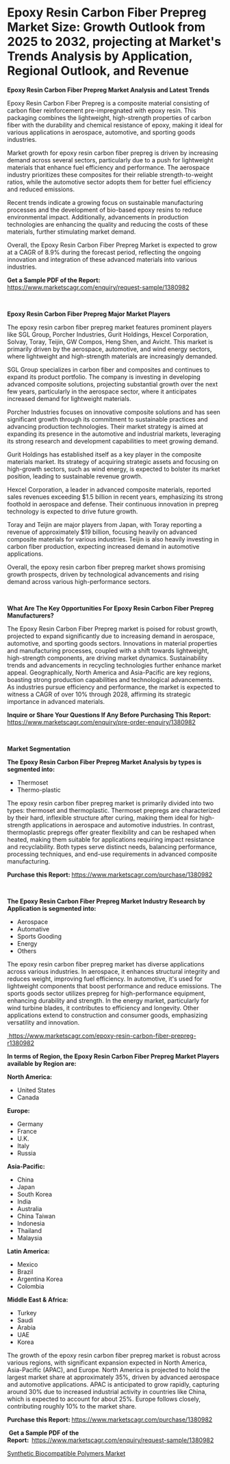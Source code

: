 <p><h1>Epoxy Resin Carbon Fiber Prepreg Market Size: Growth Outlook from 2025 to 2032, projecting at Market's Trends Analysis by Application, Regional Outlook, and Revenue</h1></p><p><strong>Epoxy Resin Carbon Fiber Prepreg Market Analysis and Latest Trends</strong></p>
<p><p>Epoxy Resin Carbon Fiber Prepreg is a composite material consisting of carbon fiber reinforcement pre-impregnated with epoxy resin. This packaging combines the lightweight, high-strength properties of carbon fiber with the durability and chemical resistance of epoxy, making it ideal for various applications in aerospace, automotive, and sporting goods industries. </p><p>Market growth for epoxy resin carbon fiber prepreg is driven by increasing demand across several sectors, particularly due to a push for lightweight materials that enhance fuel efficiency and performance. The aerospace industry prioritizes these composites for their reliable strength-to-weight ratios, while the automotive sector adopts them for better fuel efficiency and reduced emissions. </p><p>Recent trends indicate a growing focus on sustainable manufacturing processes and the development of bio-based epoxy resins to reduce environmental impact. Additionally, advancements in production technologies are enhancing the quality and reducing the costs of these materials, further stimulating market demand. </p><p>Overall, the Epoxy Resin Carbon Fiber Prepreg Market is expected to grow at a CAGR of 8.9% during the forecast period, reflecting the ongoing innovation and integration of these advanced materials into various industries.</p></p>
<p><strong>Get a Sample PDF of the Report:&nbsp;</strong> <a href="https://www.marketscagr.com/enquiry/request-sample/1380982?utm_campaign=3501&utm_medium=2&utm_source=Github&utm_content=ia&utm_term=02042025&utm_id=epoxy-resin-carbon-fiber-prepreg">https://www.marketscagr.com/enquiry/request-sample/1380982</a></p>
<p>&nbsp;</p>
<p><strong>Epoxy Resin Carbon Fiber Prepreg Major Market Players</strong></p>
<p><p>The epoxy resin carbon fiber prepreg market features prominent players like SGL Group, Porcher Industries, Gurit Holdings, Hexcel Corporation, Solvay, Toray, Teijin, GW Compos, Heng Shen, and Avicht. This market is primarily driven by the aerospace, automotive, and wind energy sectors, where lightweight and high-strength materials are increasingly demanded.</p><p>SGL Group specializes in carbon fiber and composites and continues to expand its product portfolio. The company is investing in developing advanced composite solutions, projecting substantial growth over the next few years, particularly in the aerospace sector, where it anticipates increased demand for lightweight materials.</p><p>Porcher Industries focuses on innovative composite solutions and has seen significant growth through its commitment to sustainable practices and advancing production technologies. Their market strategy is aimed at expanding its presence in the automotive and industrial markets, leveraging its strong research and development capabilities to meet growing demand.</p><p>Gurit Holdings has established itself as a key player in the composite materials market. Its strategy of acquiring strategic assets and focusing on high-growth sectors, such as wind energy, is expected to bolster its market position, leading to sustainable revenue growth.</p><p>Hexcel Corporation, a leader in advanced composite materials, reported sales revenues exceeding $1.5 billion in recent years, emphasizing its strong foothold in aerospace and defense. Their continuous innovation in prepreg technology is expected to drive future growth.</p><p>Toray and Teijin are major players from Japan, with Toray reporting a revenue of approximately $19 billion, focusing heavily on advanced composite materials for various industries. Teijin is also heavily investing in carbon fiber production, expecting increased demand in automotive applications. </p><p>Overall, the epoxy resin carbon fiber prepreg market shows promising growth prospects, driven by technological advancements and rising demand across various high-performance sectors.</p></p>
<p>&nbsp;</p>
<p><strong>What Are The Key Opportunities For Epoxy Resin Carbon Fiber Prepreg Manufacturers?</strong></p>
<p><p>The Epoxy Resin Carbon Fiber Prepreg market is poised for robust growth, projected to expand significantly due to increasing demand in aerospace, automotive, and sporting goods sectors. Innovations in material properties and manufacturing processes, coupled with a shift towards lightweight, high-strength components, are driving market dynamics. Sustainability trends and advancements in recycling technologies further enhance market appeal. Geographically, North America and Asia-Pacific are key regions, boasting strong production capabilities and technological advancements. As industries pursue efficiency and performance, the market is expected to witness a CAGR of over 10% through 2028, affirming its strategic importance in advanced materials.</p></p>
<p><strong>Inquire or Share Your Questions If Any Before Purchasing This Report:</strong> <a href="https://www.marketscagr.com/enquiry/pre-order-enquiry/1380982?utm_campaign=3501&utm_medium=2&utm_source=Github&utm_content=ia&utm_term=02042025&utm_id=epoxy-resin-carbon-fiber-prepreg">https://www.marketscagr.com/enquiry/pre-order-enquiry/1380982</a></p>
<p>&nbsp;</p>
<p><strong>Market Segmentation</strong></p>
<p><strong>The Epoxy Resin Carbon Fiber Prepreg Market Analysis by types is segmented into:</strong></p>
<p><ul><li>Thermoset</li><li>Thermo-plastic</li></ul></p>
<p><p>The epoxy resin carbon fiber prepreg market is primarily divided into two types: thermoset and thermoplastic. Thermoset prepregs are characterized by their hard, inflexible structure after curing, making them ideal for high-strength applications in aerospace and automotive industries. In contrast, thermoplastic prepregs offer greater flexibility and can be reshaped when heated, making them suitable for applications requiring impact resistance and recyclability. Both types serve distinct needs, balancing performance, processing techniques, and end-use requirements in advanced composite manufacturing.</p></p>
<p><strong>Purchase this Report:&nbsp;</strong><a href="https://www.marketscagr.com/purchase/1380982?utm_campaign=3501&utm_medium=2&utm_source=Github&utm_content=ia&utm_term=02042025&utm_id=epoxy-resin-carbon-fiber-prepreg">https://www.marketscagr.com/purchase/1380982</a></p>
<p>&nbsp;</p>
<p><strong>The Epoxy Resin Carbon Fiber Prepreg Market Industry Research by Application is segmented into:</strong></p>
<p><ul><li>Aerospace</li><li>Automative</li><li>Sports Gooding</li><li>Energy</li><li>Others</li></ul></p>
<p><p>The epoxy resin carbon fiber prepreg market has diverse applications across various industries. In aerospace, it enhances structural integrity and reduces weight, improving fuel efficiency. In automotive, it's used for lightweight components that boost performance and reduce emissions. The sports goods sector utilizes prepreg for high-performance equipment, enhancing durability and strength. In the energy market, particularly for wind turbine blades, it contributes to efficiency and longevity. Other applications extend to construction and consumer goods, emphasizing versatility and innovation.</p></p>
<p><a href="https://www.marketscagr.com/epoxy-resin-carbon-fiber-prepreg-r1380982?utm_campaign=3501&utm_medium=2&utm_source=Github&utm_content=ia&utm_term=02042025&utm_id=epoxy-resin-carbon-fiber-prepreg">&nbsp;https://www.marketscagr.com/epoxy-resin-carbon-fiber-prepreg-r1380982</a></p>
<p><strong>In terms of Region, the Epoxy Resin Carbon Fiber Prepreg Market Players available by Region are:</strong></p>
<p>
    <p> <strong> North America: </strong>
        <ul>
            <li>United States</li>
            <li>Canada</li>
        </ul>
        </p> 
    <p> <strong> Europe: </strong>
        <ul>
            <li>Germany</li>
            <li>France</li>
            <li>U.K.</li>
            <li>Italy</li>
            <li>Russia</li>
        </ul>
        </p> 
    <p> <strong> Asia-Pacific: </strong>
        <ul>
            <li>China</li>
            <li>Japan</li>
            <li>South Korea</li>
            <li>India</li>
            <li>Australia</li>
            <li>China Taiwan</li>
            <li>Indonesia</li>
            <li>Thailand</li>
            <li>Malaysia</li>
        </ul>
        </p> 
    <p> <strong> Latin America: </strong>
        <ul>
            <li>Mexico</li>
            <li>Brazil</li>
            <li>Argentina Korea</li>
            <li>Colombia</li>
        </ul>
        </p> 
    <p> <strong> Middle East & Africa: </strong>
        <ul>
            <li>Turkey</li>
            <li>Saudi</li>
            <li>Arabia</li>
            <li>UAE</li>
            <li>Korea</li>
        </ul>
    </p>
    </p>
<p><p>The growth of the epoxy resin carbon fiber prepreg market is robust across various regions, with significant expansion expected in North America, Asia-Pacific (APAC), and Europe. North America is projected to hold the largest market share at approximately 35%, driven by advanced aerospace and automotive applications. APAC is anticipated to grow rapidly, capturing around 30% due to increased industrial activity in countries like China, which is expected to account for about 25%. Europe follows closely, contributing roughly 10% to the market share.</p></p>
<p><strong>Purchase this Report: </strong><a href="https://www.marketscagr.com/purchase/1380982?utm_campaign=3501&utm_medium=2&utm_source=Github&utm_content=ia&utm_term=02042025&utm_id=epoxy-resin-carbon-fiber-prepreg">https://www.marketscagr.com/purchase/1380982</a></p>
<p>&nbsp;<strong>Get a Sample PDF of the Report:&nbsp;&nbsp;</strong><a href="https://www.marketscagr.com/enquiry/request-sample/1380982?utm_campaign=3501&utm_medium=2&utm_source=Github&utm_content=ia&utm_term=02042025&utm_id=epoxy-resin-carbon-fiber-prepreg">https://www.marketscagr.com/enquiry/request-sample/1380982</a></p>
<p><strong></strong></p>
<p><p><a href="https://github.com/denbelnmer50/Market-Research-Report-List-1/blob/main/synthetic-biocompatible-polymers-market.md?utm_campaign=3501&utm_medium=2&utm_source=Github&utm_content=ia&utm_term=02042025&utm_id=epoxy-resin-carbon-fiber-prepreg">Synthetic Biocompatible Polymers Market</a></p></p>